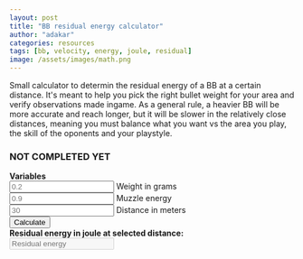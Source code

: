 ```yaml
---
layout: post
title: "BB residual energy calculator"
author: "adakar"
categories: resources
tags: [bb, velocity, energy, joule, residual]
image: /assets/images/math.png
---
```


Small calculator to determin the residual energy of a BB at a certain distance. It's meant to help you pick the right bullet weight for your area and verify observations made ingame. 
As a general rule, a heavier BB will be more accurate and reach longer, but it will be slower in the relatively close distances, meaning you must balance what you want vs the area you play, the skill of the oponents and your playstyle.

### NOT COMPLETED YET


<script type = "text/javascript">
function calc(energyValue, weightValue, distanceValue) {
  var airdensity_kgm3, crossection_m2, diameter_mm, drag_ish, dragcoefficient, energy_at_distance, radius_m, speed_at_distance, speed_ms, weight_kg;
  weight_kg = weightValue / 1000;
  dragcoefficient = 0.47;
  airdensity_kgm3 = 1.225;
  diameter_mm = 6;
  radius_m = diameter_mm / 1000 / 2;
  crossection_m2 = math.pi * Math.pow(radius_m, 2);
  speed_ms = math.sqrt(energyValue / (0.5 * weight_kg));
  drag_ish = airdensity_kgm3 * crossection_m2 * dragcoefficient;
  energy_at_distance = 0.5 * weight_kg * Math.pow(speed_at_distance, 2);
  return [energy_at_distance];
  document.getElementById("energy_at_distance").value = total.toString();
}
</script> 
<div>
   <b> Variables </b> <br>
   <input type = "text"
      placeholder = "0.2"
      id = "weight"> Weight in grams <br>
   <input type = "text"
      placeholder = "0.9"
      id = "energy"> Muzzle energy <br>
   <input type = "text"
      placeholder = "30"
      id = "distance"> Distance in meters <br>
   <button type = "button"
      onclick = "javascript:calc();"> Calculate </button> <br>
   <b> Residual energy in joule at selected distance: </b> <br>
   <input type = "text"
      placeholder = "Residual energy"
      id = "total"
      disabled />
   <br>
</div>
